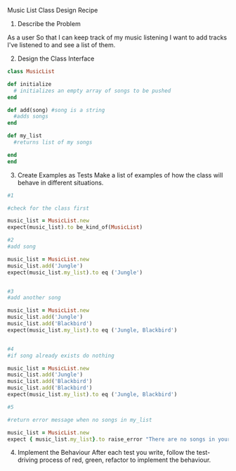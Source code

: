 Music List Class Design Recipe
1. Describe the Problem

As a user
So that I can keep track of my music listening
I want to add tracks I've listened to and see a list of them.


2. Design the Class Interface

```ruby
class MusicList

def initialize
  # initializes an empty array of songs to be pushed 
end

def add(song) #song is a string
  #adds songs 
end

def my_list
  #returns list of my songs

end
end

```

3. Create Examples as Tests
Make a list of examples of how the class will behave in different situations.

```ruby
#1

#check for the class first

music_list = MusicList.new
expect(music_list).to be_kind_of(MusicList)

#2
#add song

music_list = MusicList.new
music_list.add('Jungle')
expect(music_list.my_list).to eq ('Jungle')


#3
#add another song

music_list = MusicList.new
music_list.add('Jungle')
music_list.add('Blackbird')
expect(music_list.my_list).to eq ('Jungle, Blackbird')


#4
#if song already exists do nothing 

music_list = MusicList.new
music_list.add('Jungle')
music_list.add('Blackbird')
music_list.add('Blackbird')
expect(music_list.my_list).to eq ('Jungle, Blackbird')

#5

#return error message when no songs in my_list

music_list = MusicList.new
expect { music_list.my_list}.to raise_error "There are no songs in your list. Add some!"


```

4. Implement the Behaviour
After each test you write, follow the test-driving process of red, green, refactor to implement the behaviour.

